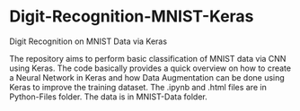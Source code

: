 # Digit-Recognition-MNIST-Keras

Digit Recognition on MNIST Data via Keras 

The repository aims to perform basic classification of MNIST data via CNN using Keras.
The code basically provides a quick overview on how to create a Neural Network in Keras and how Data Augmentation can be done using Keras to improve the training dataset.
The .ipynb and .html files are in Python-Files folder. 
The data is in MNIST-Data folder. 
